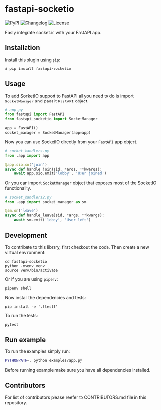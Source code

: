 # fastapi-socketio

[![PyPI](https://img.shields.io/pypi/v/fastapi-socketio.svg)](https://pypi.org/project/fastapi-socketio/)
[![Changelog](https://img.shields.io/github/v/release/pyropy/fastapi-socketio?label=changelog)](https://github.com/pyropy/fastapi-socketio/releases)
[![License](https://img.shields.io/badge/license-Apache%202.0-blue.svg)](https://github.com/pyropy/fastapi-socketio/blob/main/LICENSE)

Easly integrate socket.io with your FastAPI app.

## Installation

Install this plugin using `pip`:

    $ pip install fastapi-socketio

## Usage

To add SocketIO support to FastAPI all you need to do is import `SocketManager` and pass it `FastAPI` object.

```python
# app.py
from fastapi import FastAPI
from fastapi_socketio import SocketManager

app = FastAPI()
socket_manager = SocketManager(app=app)
```


Now you can use SocketIO directly from your `FastAPI` app object.
```python
# socket_handlers.py
from .app import app

@app.sio.on('join')
async def handle_join(sid, *args, **kwargs):
    await app.sio.emit('lobby', 'User joined')

```

Or you can import `SocketManager` object that exposes most of the SocketIO functionality.

```python
# socket_handlers2.py
from .app import socket_manager as sm

@sm.on('leave')
async def handle_leave(sid, *args, **kwargs):
    await sm.emit('lobby', 'User left')

```

## Development

To contribute to this library, first checkout the code. Then create a new virtual environment:

    cd fastapi-socketio
    python -mvenv venv
    source venv/bin/activate

Or if you are using `pipenv`:

    pipenv shell

Now install the dependencies and tests:

    pip install -e '.[test]'

To run the tests:

    pytest



## Run example

To run the examples simply run:

```bash
PYTHONPATH=. python examples/app.py
```

Before running example make sure you have all dependencies installed.

## Contributors

For list of contributors please reefer to CONTRIBUTORS.md file in this repository.